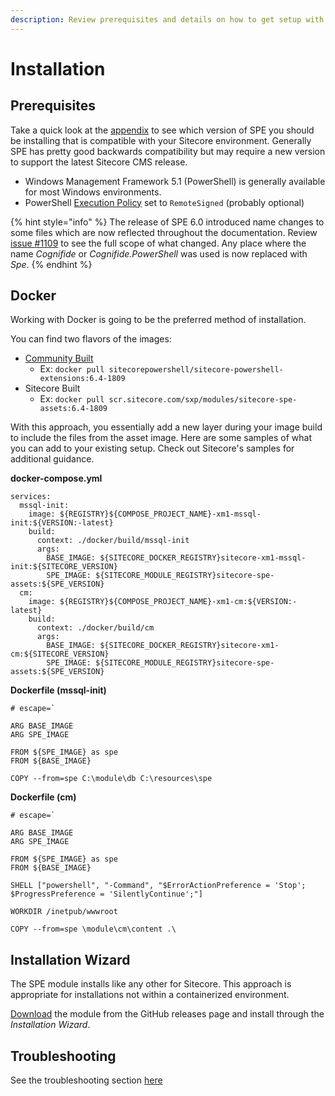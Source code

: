 ```yaml
---
description: Review prerequisites and details on how to get setup with SPE.
---
```


# Installation

## Prerequisites

Take a quick look at the [appendix](../appendix/README.md) to see which version of SPE you should be installing that is compatible with your Sitecore environment. Generally SPE has pretty good backwards compatibility but may require a new version to support the latest Sitecore CMS release.

 
* Windows Management Framework 5.1 (PowerShell) is generally available for most Windows environments. 
* PowerShell [Execution Policy](https://technet.microsoft.com/en-us/library/ee176961.aspx) set to `RemoteSigned` \(probably optional\)

{% hint style="info" %}
The release of SPE 6.0 introduced name changes to some files which are now reflected throughout the documentation. Review [issue #1109](https://github.com/SitecorePowerShell/Console/issues/1109) to see the full scope of what changed. Any place where the name _Cognifide_ or _Cognifide.PowerShell_ was used is now replaced with _Spe_.
{% endhint %}

## Docker

Working with Docker is going to be the preferred method of installation. 

You can find two flavors of the images:
* [Community Built](https://hub.docker.com/r/sitecorepowershell/sitecore-powershell-extensions)
  * Ex: `docker pull sitecorepowershell/sitecore-powershell-extensions:6.4-1809`
* Sitecore Built
  * Ex: `docker pull scr.sitecore.com/sxp/modules/sitecore-spe-assets:6.4-1809`

With this approach, you essentially add a new layer during your image build to include the files from the asset image. Here are some samples of what you can add to your existing setup. Check out Sitecore's samples for additional guidance.

**docker-compose.yml**

```text
services:
  mssql-init:
    image: ${REGISTRY}${COMPOSE_PROJECT_NAME}-xm1-mssql-init:${VERSION:-latest}
    build:
      context: ./docker/build/mssql-init
      args:
        BASE_IMAGE: ${SITECORE_DOCKER_REGISTRY}sitecore-xm1-mssql-init:${SITECORE_VERSION}
        SPE_IMAGE: ${SITECORE_MODULE_REGISTRY}sitecore-spe-assets:${SPE_VERSION}
  cm:
    image: ${REGISTRY}${COMPOSE_PROJECT_NAME}-xm1-cm:${VERSION:-latest}
    build:
      context: ./docker/build/cm
      args:
        BASE_IMAGE: ${SITECORE_DOCKER_REGISTRY}sitecore-xm1-cm:${SITECORE_VERSION}
        SPE_IMAGE: ${SITECORE_MODULE_REGISTRY}sitecore-spe-assets:${SPE_VERSION}
```

**Dockerfile (mssql-init)**

```text
# escape=`

ARG BASE_IMAGE
ARG SPE_IMAGE

FROM ${SPE_IMAGE} as spe
FROM ${BASE_IMAGE}

COPY --from=spe C:\module\db C:\resources\spe
```

**Dockerfile (cm)**

```text
# escape=`

ARG BASE_IMAGE
ARG SPE_IMAGE

FROM ${SPE_IMAGE} as spe
FROM ${BASE_IMAGE}

SHELL ["powershell", "-Command", "$ErrorActionPreference = 'Stop'; $ProgressPreference = 'SilentlyContinue';"]

WORKDIR /inetpub/wwwroot

COPY --from=spe \module\cm\content .\
```

## Installation Wizard

The SPE module installs like any other for Sitecore. This approach is appropriate for installations not within a containerized environment.

[Download](https://github.com/SitecorePowerShell/Console/releases) the module from the GitHub releases page and install through the _Installation Wizard_.

## Troubleshooting

See the troubleshooting section [here](../troubleshooting.md)